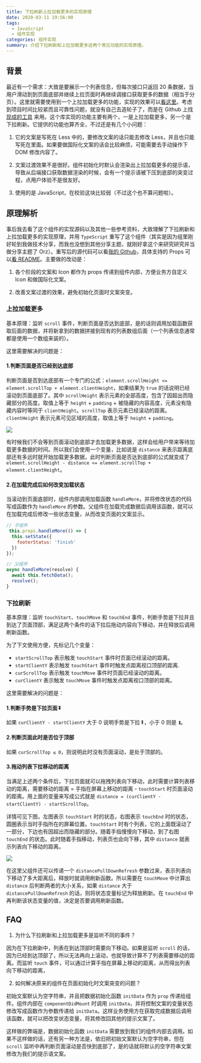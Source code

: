```yaml
---
title: 下拉刷新上拉加载更多的实现原理
date: 2020-03-11 19:56:00
tags:
  - JavaScript
  - 组件实现
categories: 组件实现
summary: 介绍下拉刷新和上拉加载更多这两个常见功能的实现原理。
---
```


## 背景

最近有一个需求：大致是要展示一个列表信息，但每次接口只返回 20 条数据，当用户滑动到到页面底部并继续上拉页面时再继续调接口获取更多的数据（相当于分页）。这里就需要使用到一个上拉加载更多的功能，实现的效果可以[看这里](https://broltes.github.io/react-touch-loader/)。考虑到项目时间比较紧而且可靠性问题，就没有自己去造轮子了，而是在 Github 上找[现成的工具](https://github.com/Broltes/react-touch-loader) 来用。这个库实现的功能主要有两个，一是上拉加载更多，另一个是下拉刷新。它提供的功能也算齐全，不过还是有几个小问题：

1. 它的文案是写死在 Less 中的，要修改文案的话只能去修改 Less，并且也只能写死在里面。如果要做国际化文案的话会比较麻烦，可能需要去手动操作下 DOM 修改内容了。

2. 文案过渡效果不是很好。组件初始化时默认会渲染出上拉加载更多的提示语，导致从后端接口获取数据渲染的时候，会有一个提示语被下压到底部的突变过程，点用户体验不是很友好。

3. 使用的是 JavaScript，在校验这块比较弱（不过这个也不算问题啦）。


## 原理解析

事后我去看了这个组件的实现源码以及其他一些参考资料，大致理解了下拉刷新和上拉加载更多的实现原理，并用 `TypeScript` 重写了这个组件（其实是因为组里刚好轮到我做技术分享，而我也没想到其他分享主题，就刚好拿这个来研究研究并当做分享主题了 Orz）。重写后的源代码可以看[我的 Github](https://github.com/DangoSky/pull-to-refresh/tree/master/src/components/pull-to-refresh)，具体支持的 Props 可以[看 README](https://github.com/DangoSky/pull-to-refresh/blob/master/README.md)。主要做的改动是：

1. 各个阶段的文案和 Icon 都作为 props 传递到组件内部，方便业务方自定义 Icon 和做国际化文案。

2. 改善文案过渡的效果，避免初始化页面时文案突变。

### 上拉加载更多

基本原理：监听 `scroll` 事件，判断页面是否达到底部，是的话则调用加载函数获取后面的数据，并将新拿到的数据拼接到现有的列表数组后面（一个列表信息通常都是使用一个数组来装的）。

这里需要解决的问题是：

#### 1.判断页面是否已经到达底部

判断页面是否到达底部有一个专门的公式：`element.scrollHeight <= element.scrollTop + element.clientHeight`，如果结果为 `true` 的话说明已经滚动到页面底部了。其中 `scrollHeight` 表示元素的全部高度，包含了因超出而隐藏部分的高度。取值上等于 `height` + `padding` + 被隐藏的内容高度，元素没有隐藏内容时等同于 `clientHeight`。`scrollTop` 表示元素已经滚动的距离。`clientHeight` 表示元素可见区域的高度，取值上等于 `height` + `padding`。

![](./1.png)

有时候我们不会等到页面滚动到底部才去加载更多数据，这样会给用户带来等待加载更多数据的时间。所以我们会使用一个变量，比如说是 `distance` 来表示距离底部还有多远时就开始加载更多数据，此时判断页面是否达到底部的公式就变成了 `element.scrollHeight - distance <= element.scrollTop + element.clientHeight`。

#### 2.在加载完成后如何改变加载状态

当滚动到页面底部时，组件内部调用加载函数 `handleMore`，并将修改状态的代码写成函数作为 `handleMore` 的参数。父组件在加载完成数据后调用该函数，就可以在加载完成后修改一些状态变量，从而改变页面的文案显示。

```js
// 子组件
 this.props.handleMore(() => {
  this.setState({
    footerStatus: 'finish'
  })
});

// 父组件
async handleMore(resolve) {
  await this.fetchData();
  resolve();
}
```

### 下拉刷新

基本原理：监听 `touchStart`、`touchMove` 和 `touchEnd` 事件，判断手势是下拉并且到达了页面顶部，满足这两个条件的话下拉后拖动内容向下移动，并在释放后调用刷新函数。

为了下文使用方便，先标记几个变量：

- `startScrollTop` 表示触发 `touchStart` 事件时页面已经滚动的距离。
- `startClientY` 表示触发 `touchStart` 事件时触发点距离视口顶部的距离.
- `curScrollTop` 表示触发 `touchMove` 事件时页面已经滚动的距离。
- `curClientY` 表示触发 `touchMove` 事件时触发点距离视口顶部的距离。

这里需要解决的问题是：

#### 1.判断手势是下拉页面 ⏬

如果 `curClientY - startClientY` 大于 0 说明手势是下拉 ⏬，小于 0 则是 ⏫。

#### 2.判断页面此时是否位于顶部

如果 `curScrollTop ≤ 0`，则说明此时没有页面滚动，是处于顶部的。

#### 3.拖动列表下拉移动的距离

当满足上述两个条件后，下拉页面就可以拖拽列表向下移动，此时需要计算列表移动的距离，需要移动的距离 = 手指在屏幕上移动的距离 - `touchStart` 时页面滚动的距离。用上面的变量来写成公式就是 `distance = (curClientY - startClientY) - startScrollTop`。

详情可见下图，左图表示 `touchStart` 时的状态，右图表示 `touchEnd` 时的状态，圆圈表示当时手指所在的屏幕位置。`touchStart` 时有个列表，它的上面既滚动了一部分，下边也有因超出而隐藏的部分。随着手指慢慢向下移动，到了右图 `touchEnd` 的状态。此时随着手指移动，列表页也会向下移，其中 `distance` 就表示列表向下移动的距离。

![](2.png)

在这里父组件还可以传递一个 `distancePullDownRefresh` 参数过来，表示列表向下移动了多大距离后，释放时就调用刷新函数。所以需要在 `touchMove` 中计算出 `distance` 后判断两者的大小关系，如果 `distance` 大于 `distancePullDownRefresh` 的话，则将状态变量标记为释放刷新。在 `touchEnd` 中再判断该状态变量的值，决定是否要调用刷新函数。


## FAQ

1. 为什么下拉刷新和上拉加载更多是监听不同的事件？

因为在下拉刷新中，列表在到达顶部时需要向下移动。如果是监听 `scroll` 的话，因为已经到达顶部了，所以无法再向上滚动，也就导致计算不了列表需要移动的距离。而监听 `touch` 事件，可以通过计算手指在屏幕上移动的距离，从而得出列表向下移动的距离，


2. 如何解决原来的组件在页面初始化时文案突变的问题？

初始文案默认为空字符串，并且把数据初始化函数 `initData` 作为 `prop` 传递给组件。组件内部在 `componentDidMount` 时调用 `initData`，并将控制文案的变量状态修改写成函数作为参数传递给 `initData`。这样业务使用方在获取完成数据后调用该函数，就可以把改变状态变量，将其修改回其他的提示文案了。

这样做的弊端是，数据初始化函数 `initData` 需要放到我们的组件内部去调用。如果不这样做的话，还有另一种方法是，依旧把初始文案默认为空字符串，但在 `scroll` 监听中再判断页面滚动是否快到底部了，是的话就将默认的空字符串文案修改为我们的提示语文案。
